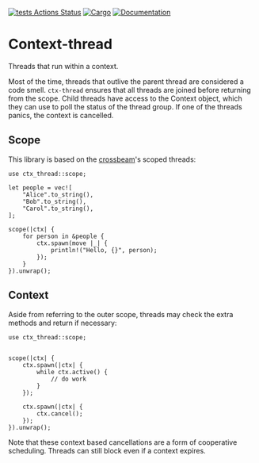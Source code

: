 
[![tests Actions Status](https://github.com/kaiserkarel/context-thread/workflows/test/badge.svg)](https://github.com/kaiserkarel/context-thread/actions)
[![Cargo](https://img.shields.io/crates/v/ctx-thread.svg)](
https://crates.io/crates/ctx-thread)
[![Documentation](https://docs.rs/ctx-thread/badge.svg)](
https://docs.rs/ctx-thread)

# Context-thread

Threads that run within a context.

Most of the time, threads that outlive the parent thread are considered a code smell.
`ctx-thread` ensures that all threads are joined before returning from the scope. Child threads
have access to the Context object, which they can use to poll the status of the thread group.
If one of the threads panics, the context is cancelled.

## Scope

This library is based on the [crossbeam](https://docs.rs/crossbeam/0.8.0/crossbeam/)'s scoped threads:

```
use ctx_thread::scope;

let people = vec![
    "Alice".to_string(),
    "Bob".to_string(),
    "Carol".to_string(),
];

scope(|ctx| {
    for person in &people {
        ctx.spawn(move |_| {
            println!("Hello, {}", person);
        });
    }
}).unwrap();
```

## Context

Aside from referring to the outer scope, threads may check the extra methods and return if
necessary:

```
use ctx_thread::scope;


scope(|ctx| {
    ctx.spawn(|ctx| {
        while ctx.active() {
            // do work
        }
    });

    ctx.spawn(|ctx| {
        ctx.cancel();
    });
}).unwrap();
```

Note that these context based cancellations are a form of cooperative scheduling. Threads
can still block even if a context expires.